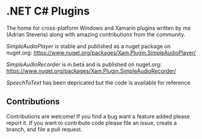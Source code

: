 # .NET C# Plugins

The home for cross-platform Windows and Xamarin plugins written by me (Adrian Stevens) along with amazing contributions from the community. 

*SimpleAudioPlayer* is stable and published as a nuget package on nuget.org: https://www.nuget.org/packages/Xam.Plugin.SimpleAudioPlayer/

*SimpleAudioRecorder* is in beta and is published on nuget.org: https://www.nuget.org/packages/Xam.Plugin.SimpleAudioRecorder/

*SpeechToText* has been depricated but the code is available for reference



## Contributions
Contributions are welcome! If you find a bug want a feature added please report it.
If you want to contribute code please file an issue, create a branch, and file a pull request.
